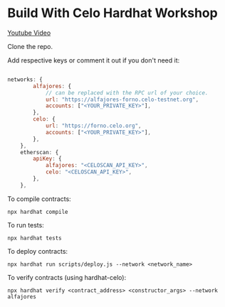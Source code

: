 # Build With Celo Hardhat Workshop

[Youtube Video](https://www.youtube.com/watch?v=W7nGdHKcIFw)

Clone the repo.

Add respective keys or comment it out if you don't need it:

```js

networks: {
        alfajores: {
            // can be replaced with the RPC url of your choice.
            url: "https://alfajores-forno.celo-testnet.org",
            accounts: ["<YOUR_PRIVATE_KEY>"],
        },
        celo: {
            url: "https://forno.celo.org",
            accounts: ["<YOUR_PRIVATE_KEY>"],
        },
    },
    etherscan: {
        apiKey: {
            alfajores: "<CELOSCAN_API_KEY>",
            celo: "<CELOSCAN_API_KEY>",
        },
    },

```


To compile contracts:

```shell
npx hardhat compile
```

To run tests:

```shell
npx hardhat tests
```

To deploy contracts:

```shell
npx hardhat run scripts/deploy.js --network <network_name>
```

To verify contracts (using hardhat-celo):

```shell
npx hardhat verify <contract_address> <constructor_args> --network alfajores
```
